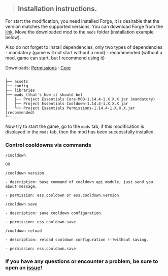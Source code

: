 > ## Installation instructions.

For start the modification, you need installed Forge, it is desirable that the version matches the supported versions. You can download Forge from the [link](https://files.minecraftforge.net/maven/net/minecraftforge/forge/index_1.14.4.html).
Move the downloaded mod to the `mods` folder (installation example below).

Also do not forget to install dependencies, only two types of dependencies
    - mandatory (game will not start without a mod)
    - recommended (without a mod, game can start, but I recommend using it)

Downloads: [Permissions](https://github.com/ProjectEssentials/ProjectEssentials-Permissions) · [Core](https://github.com/ProjectEssentials/ProjectEssentials-Core)

```
.
├── assets
├── config
├── libraries
├── mods (that's how it should be)
│   ├── Project Essentials Core-MOD-1.14.4-1.X.X.X.jar (mandatory)
│   ├── Project Essentials Cooldown-1.14.4-1.X.X.X.jar
│   └── Project Essentials Permissions-1.14.4-1.X.X.X.jar (recommended)
└── ...
```

Now try to start the game, go to the `mods` tab, if this modification is displayed in the `mods` tab, then the mod has been successfully installed.

### Control cooldowns via commands

```
/cooldown

OR

/cooldown version

- description: base command of cooldown api module; just send you about message.

- permission: ess.cooldown or ess.cooldown.version
```

```
/cooldown save

- description: save cooldown configuration.

- permission: ess.cooldown.save
```

```
/cooldown reload

- description: reload cooldown configuration !!!without saving.

- permission: ess.cooldown.save
```

### If you have any questions or encounter a problem, be sure to open an [issue](https://github.com/ProjectEssentials/ProjectEssentials-Cooldown/issues/new/choose)!

